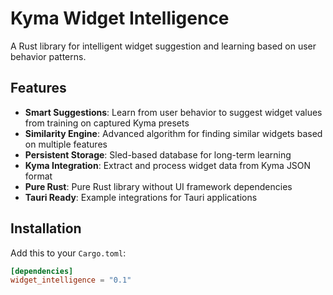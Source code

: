 # Kyma Widget Intelligence

A Rust library for intelligent widget suggestion and learning based on user behavior patterns.

## Features

- **Smart Suggestions**: Learn from user behavior to suggest widget values from training on captured Kyma presets
- **Similarity Engine**: Advanced algorithm for finding similar widgets based on multiple features
- **Persistent Storage**: Sled-based database for long-term learning
- **Kyma Integration**: Extract and process widget data from Kyma JSON format
- **Pure Rust**: Pure Rust library without UI framework dependencies
- **Tauri Ready**: Example integrations for Tauri applications

## Installation

Add this to your `Cargo.toml`:

```toml
[dependencies]
widget_intelligence = "0.1"
```
